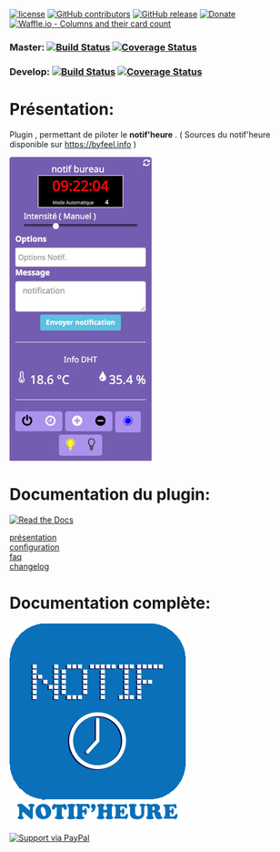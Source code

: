 
[![license](https://img.shields.io/github/license/NextDom/plugin-NotifHeure.svg)](./LICENSE) [![GitHub contributors](https://img.shields.io/github/contributors/NextDom/plugin-NotifHeure.svg)](../../graphs/contributors) [![GitHub release](https://img.shields.io/github/release/NextDom/plugin-NotifHeure.svg)](../../releases) [![Donate](https://img.shields.io/badge/Donate-PayPal-green.svg)](https://www.paypal.me/byfeel) [![Waffle.io - Columns and their card count](https://badge.waffle.io/NextDom/plugin-NotifHeure.svg?columns=all)](https://waffle.io/NextDom/plugin-NotifHeure)

### Master: [![Build Status](https://travis-ci.org/byfeel/plugin-NotifHeure.svg?branch=master)](https://travis-ci.org/byfeel/plugin-NotifHeure)  [![Coverage Status](https://coveralls.io/repos/github/byfeel/plugin-NotifHeure/badge.svg?branch=master)](https://coveralls.io/github/byfeel/plugin-NotifHeure?branch=master)

### Develop: [![Build Status](https://travis-ci.org/byfeel/plugin-NotifHeure.svg?branch=develop)](https://travis-ci.org/byfeel/plugin-NotifHeure)  [![Coverage Status](https://coveralls.io/repos/github/byfeel/plugin-NotifHeure/badge.svg?branch=develop)](https://coveralls.io/github/byfeel/plugin-NotifHeure?branch=develop)

# Présentation:

Plugin , permettant de piloter le **notif'heure** . ( Sources du notif'heure disponible sur https://byfeel.info )

  ![Widget Notif'Heure](docs/images/widgetNotif.jpg)


# Documentation du plugin:
[![Read the Docs](https://img.shields.io/readthedocs/pip.svg)](docs/fr_FR/presentation.md)

[présentation](docs/fr_FR/presentation.md)  
[configuration](docs/fr_FR/configuration.md)  
[faq](docs/fr_FR/faq.md)   
[changelog](docs/fr_FR/changelog.md)

# Documentation complète:

[![Read the Docs](plugin_info/NotifHeure_icon.png)](https://NextDom.github.io/plugin-NotifHeure)


[![Support via PayPal](https://cdn.rawgit.com/twolfson/paypal-github-button/1.0.0/dist/button.svg)](https://www.paypal.me/byfeel/)
